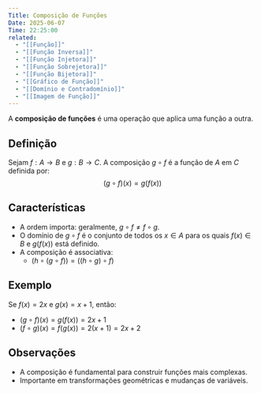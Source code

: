 ```yaml
---
Title: Composição de Funções
Date: 2025-06-07
Time: 22:25:00
related:
  - "[[Função]]"
  - "[[Função Inversa]]"
  - "[[Função Injetora]]"
  - "[[Função Sobrejetora]]"
  - "[[Função Bijetora]]"
  - "[[Gráfico de Função]]"
  - "[[Domínio e Contradomínio]]"
  - "[[Imagem de Função]]"
---
```


A **composição de funções** é uma operação que aplica uma função a outra.

## Definição

Sejam $f: A \to B$ e $g: B \to C$. A composição $g \circ f$ é a função de $A$ em $C$ definida por:
$$
(g \circ f)(x) = g(f(x))
$$

## Características

- A ordem importa: geralmente, $g \circ f \ne f \circ g$.
- O domínio de $g \circ f$ é o conjunto de todos os $x \in A$ para os quais $f(x) \in B$ e $g(f(x))$ está definido.
- A composição é associativa:
  - $(h \circ (g \circ f)) = ((h \circ g) \circ f)$

## Exemplo

Se $f(x) = 2x$ e $g(x) = x + 1$, então:
- $(g \circ f)(x) = g(f(x)) = 2x + 1$
- $(f \circ g)(x) = f(g(x)) = 2(x + 1) = 2x + 2$

## Observações

- A composição é fundamental para construir funções mais complexas.
- Importante em transformações geométricas e mudanças de variáveis.

